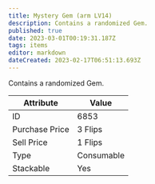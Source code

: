 ```yaml
---
title: Mystery Gem (arm LV14)
description: Contains a randomized Gem.
published: true
date: 2023-03-01T00:19:31.187Z
tags: items
editor: markdown
dateCreated: 2023-02-17T06:51:13.693Z
---
```


Contains a randomized Gem.

|Attribute|Value|
|-|-|
|ID|6853|
|Purchase Price|3 Flips|
|Sell Price|1 Flips|
|Type|Consumable|
|Stackable|Yes|

